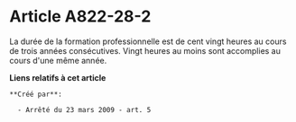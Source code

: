 # Article A822-28-2

La durée de la formation professionnelle est de cent vingt heures au cours de trois années consécutives. Vingt heures au
moins sont accomplies au cours d'une même année.

**Liens relatifs à cet article**

	**Créé par**:

	  - Arrêté du 23 mars 2009 - art. 5
